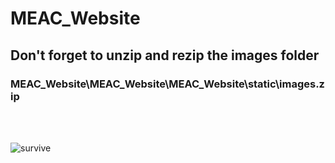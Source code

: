 # MEAC_Website

## Don't forget to unzip and rezip the images folder
### MEAC_Website\MEAC_Website\MEAC_Website\static\images.zip

<br>
<br>

![survive](https://s-media-cache-ak0.pinimg.com/236x/ce/04/bb/ce04bb49981c361a68dc5e8ee82b299c.jpg)